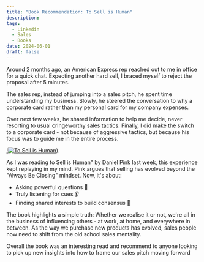 ```yaml
---
title: "Book Recommendation: To Sell is Human"
description: 
tags:
  - Linkedin
  - Sales
  - Books
date: 2024-06-01
draft: false
---
```

Around 2 months ago, an American Express rep reached out to me in office for a quick chat. Expecting another hard sell, I braced myself to reject the proposal after 5 minutes.

The sales rep, instead of jumping into a sales pitch, he spent time understanding my business. Slowly, he steered the conversation to why a corporate card rather than my personal card for my company expenses.

Over next few weeks, he shared information to help me decide, never resorting to usual cringeworthy sales tactics. Finally, I did make the switch to a corporate card - not because of aggressive tactics, but because his focus was to guide me in the entire process.

[!![To Sell is Human](https://c.media-amazon.com/images/I/71cHU5kiqEL._SL1500_.jpg))](https://amzn.to/3X0JCUd).



As I was reading to Sell is Human" by Daniel Pink last week, this experience kept replaying in my mind. Pink argues that selling has evolved beyond the "Always Be Closing" mindset. Now, it's about:

- Asking powerful questions 💬
- Truly listening for cues 👂
- Finding shared interests to build consensus 🤝
  

The book highlights a simple truth: Whether we realise it or not, we're all in the business of influencing others - at work, at home, and everywhere in between. As the way we purchase new products has evolved, sales people now need to shift from the old school sales mentality.

Overall the book was an interesting read and recommend to anyone looking to pick up new insights into how to frame our sales pitch moving forward